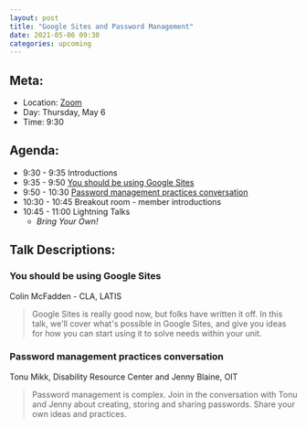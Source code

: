 ```yaml
---
layout: post
title: "Google Sites and Password Management"
date: 2021-05-06 09:30
categories: upcoming
---
```


## Meta:

- Location: [Zoom](https://z.umn.edu/cpmstream)
- Day: Thursday, May 6
- Time: 9:30

## Agenda:

- 9:30 - 9:35 Introductions
- 9:35 - 9:50 [You should be using Google Sites](#you-should-be-using-google-sites)
- 9:50 - 10:30 [Password management practices conversation](#password-management-practices-conversation)
- 10:30 - 10:45 Breakout room - member introductions
- 10:45 - 11:00 Lightning Talks
  - _Bring Your Own!_

## Talk Descriptions:

### You should be using Google Sites
Colin McFadden - CLA, LATIS

> Google Sites is really good now, but folks have written it off. In this talk, we'll cover what's possible in Google Sites, and give you ideas for how you can start using it to solve needs within your unit.

### Password management practices conversation
Tonu Mikk, Disability Resource Center and Jenny Blaine, OIT 

> Password management is complex.  Join in the conversation with Tonu and Jenny about creating, storing and sharing passwords.  Share your own ideas and practices. 
